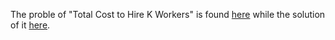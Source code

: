 The proble of "Total Cost to Hire K Workers" is found [here](https://leetcode.com/problems/minimum-cost-to-hire-k-workers/description/) while the solution of it [here](https://github.com/aurimas13/Solutions-To-Problems/blob/main/LeetCode/Python%20Solutions/Total%20Cost%20to%20Hire%20K%20Workers/total.py).
